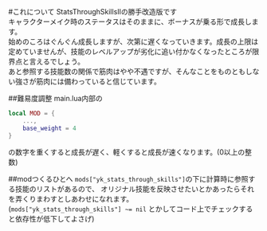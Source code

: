 #これについて
StatsThroughSkillsIIの勝手改造版です  
キャラクターメイク時のステータスはそのままに、ボーナスが乗る形で成長します。  
始めのころはぐんぐん成長しますが、次第に遅くなっていきます。成長の上限は定めていませんが、技能のレベルアップが劣化に追い付かなくなったところが限界点と言えるでしょう。  
あと参照する技能数の関係で筋肉はやや不遇ですが、そんなことをものともしない強さが筋肉には備わっていると信じています。  

##難易度調整
main.lua内部の
```lua
local MOD = {
    ...,
    base_weight = 4
}
```
の数字を重くすると成長が遅く、軽くすると成長が速くなります。(0以上の整数)

##modつくるひとへ
`mods["yk_stats_through_skills"]`の下に計算時に参照する技能のリストがあるので、
オリジナル技能を反映させたいとかあったらそれを弄くりまわすとしあわせになれます。  
(`mods["yk_stats_through_skills"] ~= nil` とかしてコード上でチェックすると依存性が低下してよさげ)

